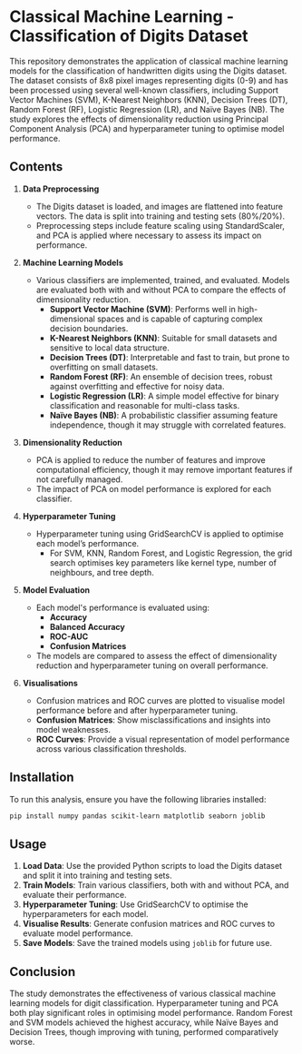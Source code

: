 # Classical Machine Learning - Classification of Digits Dataset

This repository demonstrates the application of classical machine learning models for the classification of handwritten digits using the Digits dataset. The dataset consists of 8x8 pixel images representing digits (0-9) and has been processed using several well-known classifiers, including Support Vector Machines (SVM), K-Nearest Neighbors (KNN), Decision Trees (DT), Random Forest (RF), Logistic Regression (LR), and Naïve Bayes (NB). The study explores the effects of dimensionality reduction using Principal Component Analysis (PCA) and hyperparameter tuning to optimise model performance.

## Contents

1. **Data Preprocessing**
   - The Digits dataset is loaded, and images are flattened into feature vectors. The data is split into training and testing sets (80%/20%).
   - Preprocessing steps include feature scaling using StandardScaler, and PCA is applied where necessary to assess its impact on performance.

2. **Machine Learning Models**
   - Various classifiers are implemented, trained, and evaluated. Models are evaluated both with and without PCA to compare the effects of dimensionality reduction.
     - **Support Vector Machine (SVM)**: Performs well in high-dimensional spaces and is capable of capturing complex decision boundaries.
     - **K-Nearest Neighbors (KNN)**: Suitable for small datasets and sensitive to local data structure.
     - **Decision Trees (DT)**: Interpretable and fast to train, but prone to overfitting on small datasets.
     - **Random Forest (RF)**: An ensemble of decision trees, robust against overfitting and effective for noisy data.
     - **Logistic Regression (LR)**: A simple model effective for binary classification and reasonable for multi-class tasks.
     - **Naïve Bayes (NB)**: A probabilistic classifier assuming feature independence, though it may struggle with correlated features.

3. **Dimensionality Reduction**
   - PCA is applied to reduce the number of features and improve computational efficiency, though it may remove important features if not carefully managed.
   - The impact of PCA on model performance is explored for each classifier.

4. **Hyperparameter Tuning**
   - Hyperparameter tuning using GridSearchCV is applied to optimise each model’s performance.
     - For SVM, KNN, Random Forest, and Logistic Regression, the grid search optimises key parameters like kernel type, number of neighbours, and tree depth.

5. **Model Evaluation**
   - Each model's performance is evaluated using:
     - **Accuracy**
     - **Balanced Accuracy**
     - **ROC-AUC**
     - **Confusion Matrices**
   - The models are compared to assess the effect of dimensionality reduction and hyperparameter tuning on overall performance.

6. **Visualisations**
   - Confusion matrices and ROC curves are plotted to visualise model performance before and after hyperparameter tuning.
   - **Confusion Matrices**: Show misclassifications and insights into model weaknesses.
   - **ROC Curves**: Provide a visual representation of model performance across various classification thresholds.

## Installation

To run this analysis, ensure you have the following libraries installed:

```bash
pip install numpy pandas scikit-learn matplotlib seaborn joblib
```

## Usage

1. **Load Data**: Use the provided Python scripts to load the Digits dataset and split it into training and testing sets.
2. **Train Models**: Train various classifiers, both with and without PCA, and evaluate their performance.
3. **Hyperparameter Tuning**: Use GridSearchCV to optimise the hyperparameters for each model.
4. **Visualise Results**: Generate confusion matrices and ROC curves to evaluate model performance.
5. **Save Models**: Save the trained models using `joblib` for future use.

## Conclusion

The study demonstrates the effectiveness of various classical machine learning models for digit classification. Hyperparameter tuning and PCA both play significant roles in optimising model performance. Random Forest and SVM models achieved the highest accuracy, while Naïve Bayes and Decision Trees, though improving with tuning, performed comparatively worse.
